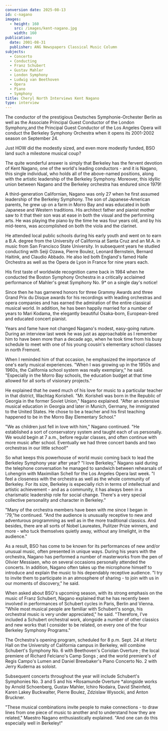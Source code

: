 ```yaml
---
conversion date: 2025-08-13
id: c-nagano
images:
  - height: 160
    src: /images/kent-nagano.jpg
    width: 160
publication:
  date: 2001-08-31
  publisher: ANG Newspapers Classical Music Column
subjects:
  - Concerto
  - Conducting
  - Franz Schubert
  - Gustav Mahler
  - London Symphony
  - Ludwig van Beethoven
  - Opera
  - Piano
  - Symphony
title: Cheryl North Interviews Kent Nagano
type: interview
---
```


The conductor of the prestigious Deutsches Symphonie-Orchester Berlin as well as the Associate Principal Guest Conductor of the London Symphony,and the Principal Guest Conductor of the Los Angeles Opera will conduct the Berkeley Symphony Orchestra when it opens its 2001-2002 season on September 24.

Just HOW did the modestly sized, and even more modestly funded, BSO land such a milestone musical coup?

The quite wonderful answer is simply that Berkeley has the fervent devotion of Kent Nagano, one of the world's leading conductors - and it is Nagano, this single individual, who holds all of the above-named positions, along with the artistic leadership of the Berkeley Symphony. Moreover, this idyllic union between Nagano and the Berkeley orchestra has endured since 1979!

A third-generation Californian, Nagano was only 27 when he first assumed leadership of the Berkeley Symphony. The son of Japanese-American parents, he grew up on a farm in Morro Bay and was educated in both Japanese and Western traditions. His architect father and pianist mother saw to it that their son was at ease in both the visual and the performing arts. He was playing the piano by the time he was four years old, and by his mid-teens, was accomplished on both the viola and the clarinet.

He attended local public schools during his early youth and went on to earn a B.A. degree from the University of California at Santa Cruz and an M.A. in music from San Francisco State University. In subsequent years he studied conducting with Seiji Ozawa, Pierre Boulez, Leonard Bernstein, Bernard Haitink, and Claudio Abbado. He also led both England's famed Halle Orchestra as well as the Opera de Lyon in France for nine years each.

His first taste of worldwide recognition came back in 1984 when he conducted the Boston Symphony Orchestra in a critically acclaimed performance of Mahler's great Symphony No. 9\* on a single day's notice!

Since then he has garnered honors for three Grammy Awards and three Grand Prix du Disque awards for his recordings with leading orchestras and opera companies and has earned the admiration of the entire classical musical world. In addition, he has been happily married for a number of years to Mari Kodama, the elegantly beautiful Osaka-born, European-bred and educated concert pianist.

Years and fame have not changed Nagano's modest, easy-going nature. During an interview last week he was just as approachable as I remember him to have been more than a decade ago, when he took time from his busy schedule to meet with one of his young cousin's elementary school classes in north Fremont.

When I reminded him of that occasion, he emphasized the importance of one's early musical experiences. "When I was growing up in the 1950s and 1960s, the California school system was really exemplary," he said. "Especially in the Morro Bay schools, the education budget at that time allowed for all sorts of visionary projects."

He explained that he owed much of his love for music to a particular teacher in that district, Wachtag Korisheli. "Mr. Korisheli was born in the Republic of Georgia in the former Soviet Union," Nagano explained. "After an extensive musical education in Georgia and later in Munich, Germany, he immigrated to the United States. He chose to be a teacher and his first teaching happened to be in the Morro Bay Elementary School."

"We as children just fell in love with him," Nagano continued. "He established a sort of conservatory system and taught each of us personally. We would begin at 7 a.m., before regular classes, and often continue with more music after school. Eventually we had three concert bands and two orchestras in our little school!"

So what keeps this powerhouse of world music coming back to lead the Berkeley Symphony year after year? "I love Berkeley," Nagano said during the telephone conversation he managed to sandwich between rehearsals of Lohengrin with Maximilian Schell for the Los Angeles Opera last week. "I feel a closeness with the orchestra as well as the whole community of Berkeley. For its size, Berkeley is especially rich in terms of intellectual and artistic achievement - and as a community, it has always been in a charismatic leadership role for social change. There's a very special collective personality and character in Berkeley."

"Many of the orchestra members have been with me since I began in '79,"he continued. "And the audience is unusually receptive to new and adventurous programming as well as in the more traditional classics. And besides, there are all sorts of Nobel Laureates, Pulitzer Prize winners, and more - who tuck themselves quietly away, without any limelight, in the audience."

As a result, BSO has come to be known for its performances of new and/or unusual music, often presented in unique ways. During his years with the orchestra, Nagano has performed a number of masterworks from the pen of Olivier Messiaen, who on several occasions personally attended the concerts. In addition, Nagano often takes up the microphone himself to introduce and explain the music to his dependably receptive audience. "I try to invite them to participate in an atmosphere of sharing - to join with us in our moments of discovery," he said.

When asked about BSO's upcoming season, with its strong emphasis on the music of Franz Schubert, Nagano explained that he has recently been involved in performances of Schubert cycles in Paris, Berlin and Vienna. "While most musical people are familiar with Schubert's songs, his orchestral music is very under appreciated," he said. "Therefore, I've included a Schubert orchestral work, alongside a number of other classics and new works that I consider to be related, on every one of the four Berkeley Symphony Programs."

The Orchestra's opening program, scheduled for 8 p.m. Sept. 24 at Hertz Hall on the University of California campus in Berkeley, will combine Schubert's Symphony No. 6 with Beethoven's Coriolan Overture ; the local premiere of Richard Felciano's Camp Songs ; and the world premiere's of Regis Campo's Lumen and Daniel Brewbaker's Piano Concerto No. 2 with Jerry Kuderna as soloist.

Subsequent concerts throughout the year will include Schubert's Symphonies No. 3 and 5 and his *Rosamunde Overture *alongside works by Arnold Schoenberg, Gustav Mahler, Ichiro Nodaira, David Sheinfeld, Karen Lakey Buckwalter, Pierre Boulez, Zdzislaw Wysocki, and Anton Bruckner.

"These musical combinations invite people to make connections - to draw lines from one piece of music to another and to understand how they are related," Maestro Nagano enthusiastically explained. "And one can do this especially well in Berkeley!"
